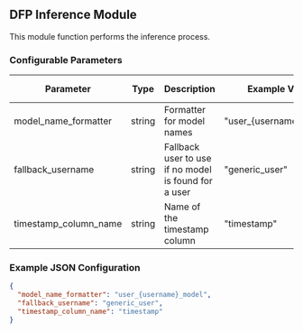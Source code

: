 <!--
SPDX-FileCopyrightText: Copyright (c) 2022-2023, NVIDIA CORPORATION & AFFILIATES. All rights reserved.
SPDX-License-Identifier: Apache-2.0

Licensed under the Apache License, Version 2.0 (the "License");
you may not use this file except in compliance with the License.
You may obtain a copy of the License at

http://www.apache.org/licenses/LICENSE-2.0

Unless required by applicable law or agreed to in writing, software
distributed under the License is distributed on an "AS IS" BASIS,
WITHOUT WARRANTIES OR CONDITIONS OF ANY KIND, either express or implied.
See the License for the specific language governing permissions and
limitations under the License.
-->

## DFP Inference Module

This module function performs the inference process.

### Configurable Parameters

| Parameter             | Type   | Description                                          | Example Value           | Default Value |
|-----------------------|--------|------------------------------------------------------|-------------------------|---------------|
| model_name_formatter  | string | Formatter for model names                            | "user_{username}_model" | `[Required]`  |
| fallback_username     | string | Fallback user to use if no model is found for a user | "generic_user"          | generic_user  |
| timestamp_column_name | string | Name of the timestamp column                         | "timestamp"             | timestamp     |

### Example JSON Configuration

```json
{
  "model_name_formatter": "user_{username}_model",
  "fallback_username": "generic_user",
  "timestamp_column_name": "timestamp"
}
```